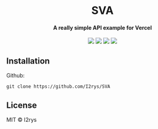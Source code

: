 
<h1 align="center">SVA</h1>
<h4 align="center">A really simple API example for Vercel</h4>
<p align="center">
	<a href="https://github.com/I2rys/SVA/blob/main/LICENSE"><img src="https://img.shields.io/github/license/I2rys/SVA?style=flat-square"></img></a>
	<a href="https://github.com/I2rys/SVA"><img src="https://bettercodehub.com/edge/badge/I2rys/SVA?branch=main"></a>
	<a href="https://github.com/I2rys/SVA/issues"><img src="https://img.shields.io/github/issues/I2rys/SVA.svg"></img></a>
	<a href="https://nodejs.org/"><img src="https://img.shields.io/badge/-Nodejs-green?style=flat-square&logo=Node.js"></img></a>
</p>


## Installation
Github:

    git clone https://github.com/I2rys/SVA

## License
MIT © I2rys
